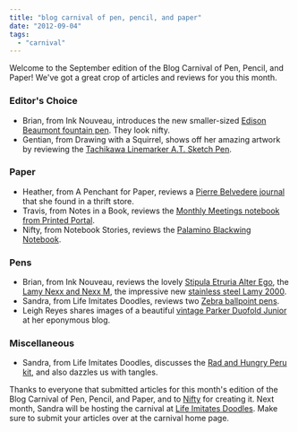 ```yaml
---
title: "blog carnival of pen, pencil, and paper"
date: "2012-09-04"
tags: 
  - "carnival"
---
```


Welcome to the September edition of the Blog Carnival of Pen, Pencil, and Paper! We've got a great crop of articles and reviews for you this month.

### **Editor's Choice**

- Brian, from Ink Nouveau, introduces the new smaller-sized [Edison Beaumont fountain pen](http://www.inknouveau.com/2012/08/introducing-edison-beaumont.html). They look nifty.
- Gentian, from Drawing with a Squirrel, shows off her amazing artwork by reviewing the [Tachikawa Linemarker A.T. Sketch Pen](http://www.gentianosman.com/2012/08/tachikawa-linemarker-at-sketch-pen.html).

### **Paper**

- Heather, from A Penchant for Paper, reviews a [Pierre Belvedere journal](http://apenchantforpaper.blogspot.ca/2012/08/thrift-store-journal-from-pierre.html) that she found in a thrift store.
- Travis, from Notes in a Book, reviews the [Monthly Meetings notebook from Printed Portal](http://notesinabook.wordpress.com/2012/08/20/monthly-meetings-notebook-from-printed-portal/).
- Nifty, from Notebook Stories, reviews the [Palamino Blackwing Notebook](http://www.notebookstories.com/2012/08/21/review-giveaway-palomino-blackwing-sketchbook/).

### **Pens**

- Brian, from Ink Nouveau, reviews the lovely [Stipula Etruria Alter Ego](http://www.inknouveau.com/2012/08/wed-review-stipula-etruria-alter-ego.html), the [Lamy Nexx and Nexx M](http://www.inknouveau.com/2012/08/wed-review-stipula-etruria-alter-ego.html), the impressive new [stainless steel Lamy 2000](http://www.inknouveau.com/2012/08/wed-review-stainless-steel-lamy-2000.html).
- Sandra, from Life Imitates Doodles, reviews two [Zebra ballpoint pens](http://lifeimitatesdoodles.blogspot.ca/2012/08/review-of-zebra-z-mulsion-ex-zebra-z.html).
- Leigh Reyes shares images of a beautiful [vintage Parker Duofold Junior](http://www.leighreyes.com/?p=3824) at her eponymous blog.

### **Miscellaneous**

- Sandra, from Life Imitates Doodles, discusses the [Rad and Hungry Peru kit](http://lifeimitatesdoodles.blogspot.ca/2012/08/new-tangle-pattern-ww-and-review-of-rad.html), and also dazzles us with tangles.

Thanks to everyone that submitted articles for this month's edition of the Blog Carnival of Pen, Pencil, and Paper, and to [Nifty](http://www.notebookstories.com/) for creating it. Next month, Sandra will be hosting the carnival at [Life Imitates Doodles](http://lifeimitatesdoodles.blogspot.com/). Make sure to submit your articles over at the carnival home page.
